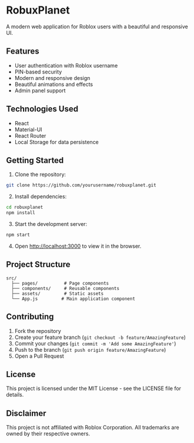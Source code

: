 # RobuxPlanet

A modern web application for Roblox users with a beautiful and responsive UI.

## Features

- User authentication with Roblox username
- PIN-based security
- Modern and responsive design
- Beautiful animations and effects
- Admin panel support

## Technologies Used

- React
- Material-UI
- React Router
- Local Storage for data persistence

## Getting Started

1. Clone the repository:
```bash
git clone https://github.com/yourusername/robuxplanet.git
```

2. Install dependencies:
```bash
cd robuxplanet
npm install
```

3. Start the development server:
```bash
npm start
```

4. Open [http://localhost:3000](http://localhost:3000) to view it in the browser.

## Project Structure

```
src/
  ├── pages/          # Page components
  ├── components/     # Reusable components
  ├── assets/         # Static assets
  └── App.js         # Main application component
```

## Contributing

1. Fork the repository
2. Create your feature branch (`git checkout -b feature/AmazingFeature`)
3. Commit your changes (`git commit -m 'Add some AmazingFeature'`)
4. Push to the branch (`git push origin feature/AmazingFeature`)
5. Open a Pull Request

## License

This project is licensed under the MIT License - see the LICENSE file for details.

## Disclaimer

This project is not affiliated with Roblox Corporation. All trademarks are owned by their respective owners. 
